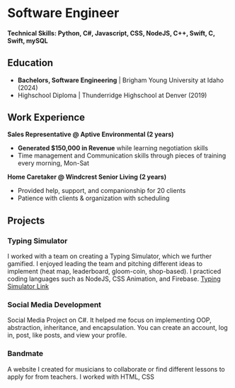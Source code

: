 
# Software Engineer

#### Technical Skills: Python, C#, Javascript, CSS, NodeJS, C++, Swift, C, Swift, mySQL

## Education
- **Bachelors, Software Engineering** | Brigham Young University at Idaho (2024)							       		
- Highschool Diploma | Thunderridge Highschool at Denver (2019)

## Work Experience
**Sales Representative @ Aptive Environmental (2 years)**
- **Generated $150,000 in Revenue** while learning negotiation skills
- Time management and Communication skills through pieces of training every morning, Mon-Sat

**Home Caretaker @ Windcrest Senior Living (2 years)**
- Provided help, support, and companionship for 20 clients
- Patience with clients & organization with scheduling

## Projects

### Typing Simulator
I worked with a team on creating a Typing Simulator, which we further gamified. I enjoyed leading the team and pitching different ideas to implement (heat map, leaderboard, gloom-coin, shop-based). I practiced coding languages such as NodeJS, CSS Animation, and Firebase.
[Typing Simulator Link](https://lil-gloomy.web.app)


### Social Media Development
Social Media Project on C#. It helped me focus on implementing OOP, abstraction, inheritance, and encapsulation. You can create an account, log in, post, like posts, and view your profile.

### Bandmate
A website I created for musicians to collaborate or find different lessons to apply for from teachers. I worked with HTML, CSS






